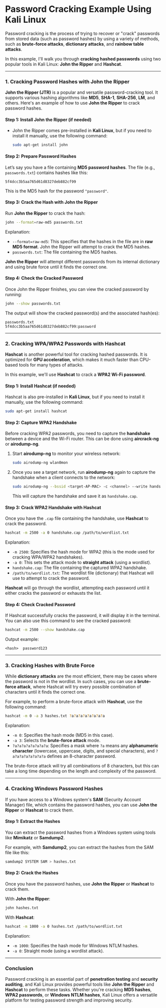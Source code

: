 # **Password Cracking Example Using Kali Linux**

Password cracking is the process of trying to recover or "crack" passwords from stored data (such as password hashes) by using a variety of methods, such as **brute-force attacks**, **dictionary attacks**, and **rainbow table attacks**.

In this example, I'll walk you through **cracking hashed passwords** using two popular tools in Kali Linux: **John the Ripper** and **Hashcat**.

---

### **1. Cracking Password Hashes with John the Ripper**

**John the Ripper (JTR)** is a popular and versatile password-cracking tool. It supports various hashing algorithms like **MD5**, **SHA-1**, **SHA-256**, **LM**, and others. Here's an example of how to use **John the Ripper** to crack password hashes.

#### **Step 1: Install John the Ripper (if needed)**
- John the Ripper comes pre-installed in **Kali Linux**, but if you need to install it manually, use the following command:
  ```bash
  sudo apt-get install john
  ```

#### **Step 2: Prepare Password Hashes**

Let’s say you have a file containing **MD5 password hashes**. The file (e.g., `passwords.txt`) contains hashes like this:
```
5f4dcc3b5aa765d61d8327deb882cf99
```

This is the MD5 hash for the password `"password"`.

#### **Step 3: Crack the Hash with John the Ripper**

Run **John the Ripper** to crack the hash:

```bash
john --format=raw-md5 passwords.txt
```

Explanation:
- `--format=raw-md5`: This specifies that the hashes in the file are in **raw MD5 format**. John the Ripper will attempt to crack the MD5 hashes.
- `passwords.txt`: The file containing the MD5 hashes.

**John the Ripper** will attempt different passwords from its internal dictionary and using brute force until it finds the correct one.

#### **Step 4: Check the Cracked Password**

Once John the Ripper finishes, you can view the cracked password by running:

```bash
john --show passwords.txt
```

The output will show the cracked password(s) and the associated hash(es):

```
passwords.txt
5f4dcc3b5aa765d61d8327deb882cf99:password
```

---

### **2. Cracking WPA/WPA2 Passwords with Hashcat**

**Hashcat** is another powerful tool for cracking hashed passwords. It is optimized for **GPU acceleration**, which makes it much faster than CPU-based tools for many types of attacks.

In this example, we'll use **Hashcat** to crack a **WPA2 Wi-Fi password**.

#### **Step 1: Install Hashcat (if needed)**
Hashcat is also pre-installed in **Kali Linux**, but if you need to install it manually, use the following command:
```bash
sudo apt-get install hashcat
```

#### **Step 2: Capture WPA2 Handshake**

Before cracking WPA2 passwords, you need to capture the **handshake** between a device and the Wi-Fi router. This can be done using **aircrack-ng** or **airodump-ng**.

1. Start **airodump-ng** to monitor your wireless network:
   ```bash
   sudo airodump-ng wlan0mon
   ```

2. Once you see a target network, run **airodump-ng** again to capture the handshake when a client connects to the network:
   ```bash
   sudo airodump-ng --bssid <target-AP-MAC> -c <channel> --write handshake wlan0mon
   ```

   This will capture the handshake and save it as `handshake.cap`.

#### **Step 3: Crack WPA2 Handshake with Hashcat**

Once you have the `.cap` file containing the handshake, use **Hashcat** to crack the password.

```bash
hashcat -m 2500 -a 0 handshake.cap /path/to/wordlist.txt
```

Explanation:
- `-m 2500`: Specifies the hash mode for WPA2 (this is the mode used for cracking WPA/WPA2 handshakes).
- `-a 0`: This sets the attack mode to **straight attack** (using a wordlist).
- `handshake.cap`: The file containing the captured WPA2 handshake.
- `/path/to/wordlist.txt`: The wordlist file (dictionary) that Hashcat will use to attempt to crack the password.

**Hashcat** will go through the wordlist, attempting each password until it either cracks the password or exhausts the list.

#### **Step 4: Check Cracked Password**

If Hashcat successfully cracks the password, it will display it in the terminal. You can also use this command to see the cracked password:

```bash
hashcat -m 2500 --show handshake.cap
```

Output example:
```
<hash>  password123
```

---

### **3. Cracking Hashes with Brute Force**

While **dictionary attacks** are the most efficient, there may be cases where the password is not in the wordlist. In such cases, you can use a **brute-force attack**, where Hashcat will try every possible combination of characters until it finds the correct one.

For example, to perform a brute-force attack with **Hashcat**, use the following command:

```bash
hashcat -m 0 -a 3 hashes.txt ?a?a?a?a?a?a?a?a
```

Explanation:
- `-m 0`: Specifies the hash mode (MD5 in this case).
- `-a 3`: Selects the **brute-force attack** mode.
- `?a?a?a?a?a?a?a?a`: Specifies a mask where `?a` means any **alphanumeric character** (lowercase, uppercase, digits, and special characters), and `?a?a?a?a?a?a?a?a` defines an 8-character password.

The brute-force attack will try all combinations of 8 characters, but this can take a long time depending on the length and complexity of the password.

---

### **4. Cracking Windows Password Hashes**

If you have access to a Windows system's **SAM** (Security Account Manager) file, which contains the password hashes, you can use **John the Ripper** or **Hashcat** to crack them.

#### **Step 1: Extract the Hashes**

You can extract the password hashes from a Windows system using tools like **Mimikatz** or **Samdump2**.

For example, with **Samdump2**, you can extract the hashes from the SAM file like this:

```bash
samdump2 SYSTEM SAM > hashes.txt
```

#### **Step 2: Crack the Hashes**

Once you have the password hashes, use **John the Ripper** or **Hashcat** to crack them.

With **John the Ripper**:
```bash
john hashes.txt
```

With **Hashcat**:
```bash
hashcat -m 1000 -a 0 hashes.txt /path/to/wordlist.txt
```

Explanation:
- `-m 1000`: Specifies the hash mode for Windows NTLM hashes.
- `-a 0`: Straight mode (using a wordlist attack).

---

### **Conclusion**

Password cracking is an essential part of **penetration testing** and **security auditing**, and Kali Linux provides powerful tools like **John the Ripper** and **Hashcat** to perform these tasks. Whether you're cracking **MD5 hashes**, **WPA2 passwords**, or **Windows NTLM hashes**, Kali Linux offers a versatile platform for testing password strength and improving security.
